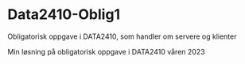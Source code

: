 # Data2410-Oblig1
Obligatorisk oppgave i DATA2410, som handler om servere og klienter



Min løsning på obligatorisk oppgave i DATA2410 våren 2023
